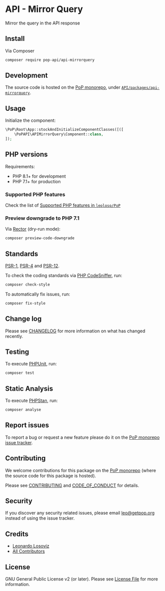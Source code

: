 # API - Mirror Query

<!--
[![Build Status][ico-travis]][link-travis]
[![Quality Score][ico-code-quality]][link-code-quality]
[![Software License][ico-license]](LICENSE.md)
[![Latest Version on Packagist][ico-version]][link-packagist]
[![Coverage Status][ico-scrutinizer]][link-scrutinizer]
[![Total Downloads][ico-downloads]][link-downloads]
-->

Mirror the query in the API response

## Install

Via Composer

``` bash
composer require pop-api/api-mirrorquery
```

## Development

The source code is hosted on the [PoP monorepo](https://github.com/leoloso/PoP), under [`API/packages/api-mirrorquery`](https://github.com/leoloso/PoP/tree/master/layers/API/packages/api-mirrorquery).

## Usage

Initialize the component:

``` php
\PoP\Root\App::stockAndInitializeComponentClasses([([
    \PoPAPI\APIMirrorQuery\Component::class,
]);
```

## PHP versions

Requirements:

- PHP 8.1+ for development
- PHP 7.1+ for production

### Supported PHP features

Check the list of [Supported PHP features in `leoloso/PoP`](https://github.com/leoloso/PoP/blob/master/docs/supported-php-features.md)

### Preview downgrade to PHP 7.1

Via [Rector](https://github.com/rectorphp/rector) (dry-run mode):

```bash
composer preview-code-downgrade
```

## Standards

[PSR-1](https://www.php-fig.org/psr/psr-1), [PSR-4](https://www.php-fig.org/psr/psr-4) and [PSR-12](https://www.php-fig.org/psr/psr-12).

To check the coding standards via [PHP CodeSniffer](https://github.com/squizlabs/PHP_CodeSniffer), run:

``` bash
composer check-style
```

To automatically fix issues, run:

``` bash
composer fix-style
```

## Change log

Please see [CHANGELOG](CHANGELOG.md) for more information on what has changed recently.

## Testing

To execute [PHPUnit](https://phpunit.de/), run:

``` bash
composer test
```

## Static Analysis

To execute [PHPStan](https://github.com/phpstan/phpstan), run:

``` bash
composer analyse
```

## Report issues

To report a bug or request a new feature please do it on the [PoP monorepo issue tracker](https://github.com/leoloso/PoP/issues).

## Contributing

We welcome contributions for this package on the [PoP monorepo](https://github.com/leoloso/PoP) (where the source code for this package is hosted).

Please see [CONTRIBUTING](CONTRIBUTING.md) and [CODE_OF_CONDUCT](CODE_OF_CONDUCT.md) for details.

## Security

If you discover any security related issues, please email leo@getpop.org instead of using the issue tracker.

## Credits

- [Leonardo Losoviz][link-author]
- [All Contributors][link-contributors]

## License

GNU General Public License v2 (or later). Please see [License File](LICENSE.md) for more information.

[ico-version]: https://img.shields.io/packagist/v/pop-api/api-mirrorquery.svg?style=flat-square
[ico-license]: https://img.shields.io/badge/license-GPLv2-brightgreen.svg?style=flat-square
[ico-travis]: https://img.shields.io/travis/pop-api/api-mirrorquery/master.svg?style=flat-square
[ico-scrutinizer]: https://img.shields.io/scrutinizer/coverage/g/pop-api/api-mirrorquery.svg?style=flat-square
[ico-code-quality]: https://img.shields.io/scrutinizer/g/pop-api/api-mirrorquery.svg?style=flat-square
[ico-downloads]: https://img.shields.io/packagist/dt/pop-api/api-mirrorquery.svg?style=flat-square

[link-packagist]: https://packagist.org/packages/pop-api/api-mirrorquery
[link-travis]: https://travis-ci.org/pop-api/api-mirrorquery
[link-scrutinizer]: https://scrutinizer-ci.com/g/pop-api/api-mirrorquery/code-structure
[link-code-quality]: https://scrutinizer-ci.com/g/pop-api/api-mirrorquery
[link-downloads]: https://packagist.org/packages/pop-api/api-mirrorquery
[link-author]: https://github.com/leoloso
[link-contributors]: ../../../../../../contributors
